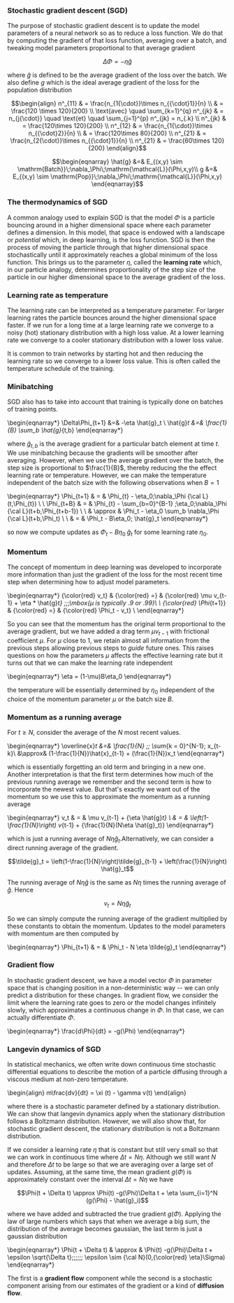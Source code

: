 ### Stochastic gradient descent (SGD)

The purpose of stochastic gradient descent is to update the model parameters of a neural network so as to reduce a loss function. We do that by computing the gradient of that loss function, averaging over a batch, and tweaking model parameters proportional to that average gradient 

$$\Delta\Phi = - \eta \hat{g}$$

where $\hat{g}$ is defined to be the average gradient of the loss over the batch. We also define $g$ which is the ideal average gradient of the loss for the population distribution

$$\begin{align}
n^_{11} & = \frac{n_{1{\cdot}}\times n_{{\cdot}1}}{n} \\
         & = \frac{120 \times 120}{200}     \\
\text{avec} \quad \sum_{k=1}^{q} n^_{jk}  &  =  n_{j{\cdot}}
  \quad \text{et}  \quad   \sum_{j=1}^{p} n^_{jk}   = n_{.k}   \\
n^_{jk} & = \frac{120\times 120}{200}  \\
n^_{12} & = \frac{n_{1{\cdot}}\times n_{{\cdot}2}}{n} \\
         & = \frac{120\times 80}{200}  \\
n^_{21} & = \frac{n_{2{\cdot}}\times n_{{\cdot}1}}{n}  \\
n^_{21} & = \frac{60\times 120}{200}
\end{align}$$

$$\begin{eqnarray}
  \hat{g} &=& E_{(x,y) \sim \mathrm{Batch}}\;\nabla_\Phi\;\mathrm{\mathcal{L}}(\Phi,x,y)\\
  g &=& E_{(x,y) \sim \mathrm{Pop}}\;\nabla_\Phi\;\mathrm{\mathcal{L}}(\Phi,x,y)
\end{eqnarray}$$

### The thermodynamics of SGD

A common analogy used to explain SGD is that the model $\Phi$ is a particle bouncing around in a higher dimensional space where each parameter defines a dimension. In this model, that space is endowed with a landscape or *potential* which, in deep learning, is the loss function. SGD is then the process of moving the particle through that higher dimensional space stochastically until it approximately reaches a global minimum of the loss function. This brings us to the parameter $\eta$, called the **learning rate** which, in our particle analogy, determines proportionality of the step size of the particle in our higher dimensional space to the average gradient of the loss. 

### Learning rate as temperature

The learning rate can be interpreted as a temperature parameter. For larger learning rates the particle bounces around the higher dimensional space faster. If we run for a long time at a large learning rate we converge to a noisy (hot) stationary distribution with a high loss value. At a lower learning rate we converge to a cooler stationary distribution with a lower loss value.

It is common to train networks by starting hot and then reducing the learning rate so we converge to a lower loss value. This is often called the temperature schedule of the training. 

### Minibatching

SGD also has to take into account that training is typically done on batches of training points.

\begin{eqnarray*}
\Delta\Phi_{t+1} &=& -\eta \hat{g}_t
\\
\hat{g}_t &=& \frac{1}{B} \sum_b \hat{g}_{t,b}
\end{eqnarray*}

where $\hat{g}_{t,b}$ is the average gradient for a particular batch element at time $t$. We use minibatching because the gradients will be smoother after averaging. However, when we use the average gradient over the batch, the step size is proportional to $\frac{1}{B}$, thereby reducing the the effect learning rate or temperature. However, we can make the temperature independent of the batch size with the following observations when $B=1$

\begin{eqnarray*}
\Phi_{t+1} & = &  \Phi_{t} - \eta_0\;\nabla_\Phi {\cal L}(t,\Phi_{t}) \\
\\
\Phi_{t+B} & = &  \Phi_{t} - \sum_{b=0}^{B-1} \;\eta_0\;\nabla_\Phi {\cal L}(t+b,\Phi_{t+b-1}) \\
\\
& \approx & \Phi_t - \eta_0 \sum_b \nabla_\Phi {\cal L}(t+b,\Phi_t) \\
\\
& = & \Phi_t - B\eta_0\; \hat{g}_t
\end{eqnarray*}

so now we compute updates as $\Phi_t - B\eta_0\; \hat{g}_t$ for some learning rate $\eta_{0}$. 

### Momentum

The concept of momentum in deep learning was developed to incorporate more information than just the gradient of the loss for the most recent time step when determining how to adjust model parameters.

\begin{eqnarray*}
  {\color{red} v_t} & {\color{red} =} & {\color{red} \mu v_{t-1} + \eta * \hat{g}_t} \;\;\;\mbox{$\mu$ is typically .9 or .99}\\
  \\
  {\color{red} \Phi_{t+1}} & {\color{red} =} & {\color{red} \Phi_t -  v_t} \\
\end{eqnarray*}

So you can see that the momentum has the original term proportional to the average gradient, but we have added a drag term $\mu v_{t-1}$ with frictional coefficient $\mu$. For $\mu$ close to 1, we retain almost all information from the previous steps allowing previous steps to *guide* future ones. This raises questions on how the parameters $\mu$ affects the effective learning rate but it turns out that we can make the learning rate independent 

\begin{eqnarray*}
\eta = (1-\mu)B\eta_0
\end{eqnarray*}

the temperature will be essentially determined by $\eta_0$ independent of the choice of the momentum parameter $\mu$ or the batch size $B$.

### Momentum as a running average

For $t \geq N$, consider the average of the $N$ most recent values.

\begin{eqnarray*}
\overline{x}_t &=& \frac{1}{N} \;\; \sum_{k = 0}^{N-1}\; x_{t-k}\\
&\approx& (1-\frac{1}{N})\hat{x}_{t-1} + (\frac{1}{N})x_t
\end{eqnarray*}

which is essentially forgetting an old term and bringing in a new one. Another interpretation is that the first term determines how much of the previous running average we remember and the second term is how to incorporate the newest value. But that's exactly we want out of the momentum so we use this to approximate the momentum as a running average

\begin{eqnarray*}
v_t & = & \mu v_{t-1} + {\eta \hat{g}_t}
\\
& = & \left(1-\frac{1}{N}\right) v_{t-1} + {\frac{1}{N}(N\eta \hat{g}_t)}
\end{eqnarray*}

which is just a running average of $N\eta \hat{g}_t$.Alternatively, we can consider a direct running average of the gradient.

$$\tilde{g}_t = \left(1-\frac{1}{N}\right)\tilde{g}_{t-1} + \left(\frac{1}{N}\right) \hat{g}_t$$

The running average of $N\eta\hat{g}$ is the same as $N\eta$ times the running average of $\hat{g}$.  Hence

$$v_t = N \eta \tilde{g}_t$$

So we can simply compute the running average of the gradient multiplied by these constants to obtain the momentum. Updates to the model parameters with momentum are then computed by

\begin{eqnarray*}
  \Phi_{t+1} & = & \Phi_t -  N \eta \tilde{g}_t
\end{eqnarray*}

### Gradient flow

In stochastic gradient descent, we have a model vector $\Phi$ in parameter space that is changing position in a non-deterministic way -- we can only predict a distribution for these changes. In gradient flow, we consider the limit where the learning rate goes to zero or the model changes infinitely slowly, which approximates a continuous change in $\Phi$. In that case, we can actually differentiate $\Phi$.

\begin{eqnarray*}
\frac{d\Phi}{dt} = -g(\Phi)
\end{eqnarray*}

### Langevin dynamics of SGD

In statistical mechanics, we often write down continuous time stochastic differential equations to describe the motion of a particle diffusing through a viscous medium at non-zero temperature. 

\begin{align}
m\frac{dv}{dt} = \xi (t) - \gamma v(t)
\end{align}

where there is a stochastic parameter defined by a stationary distribution. We can show that langevin dynamics apply when the stationary distribution follows a Boltzmann distribution. However, we will also show that, for stochastic gradient descent, the stationary distribution is not a Boltzmann distribution.

If we consider a learning rate $\eta$ that is constant but still very small so that we can work in continuous time where $\Delta t = N\eta$. Although we still want $N$ and therefore $\Delta t$ to be large so that we are averaging over a large set of updates. Assuming, at the same time, the mean gradient $g(\Phi)$ is approximately constant over the interval $\Delta t = N \eta$ we have

$$\Phi(t + \Delta t)  \approx \Phi(t) -g(\Phi)\Delta t + \eta \sum_{i=1}^N (g(\Phi) - \hat{g}_i)$$  

where we have added and subtracted the true gradient $g(\Phi)$. Applying the law of large numbers which says that when we average a big sum, the distribution of the average becomes gaussian, the last term is just a gaussian distribution

\begin{eqnarray*}
\Phi(t + \Delta t) & \approx & \Phi(t) -g(\Phi)\Delta t + \epsilon \sqrt{\Delta t}\;\;\;\;\;\; \epsilon \sim {\cal N}(0,{\color{red} \eta}\Sigma)
\end{eqnarray*}

The first is a **gradient flow** component while the second is a stochastic component arising from our estimates of the gradient or a kind of **diffusion flow**. 
